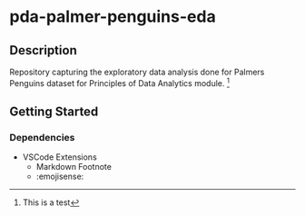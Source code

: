 # pda-palmer-penguins-eda


## Description
Repository capturing the exploratory data analysis done for Palmers Penguins dataset for Principles of Data Analytics module. [^1]

## Getting Started

### Dependencies
* VSCode Extensions
    * Markdown Footnote  
    * :emojisense: 




[^1]: This is a test